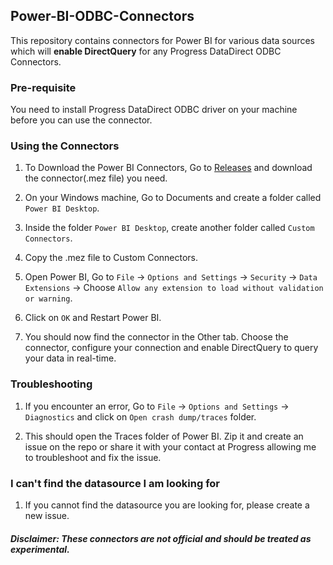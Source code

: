 ## Power-BI-ODBC-Connectors

This repository contains connectors for Power BI for various data sources which will **enable DirectQuery** for any Progress DataDirect ODBC Connectors. 

### Pre-requisite
You need to install Progress DataDirect ODBC driver on your machine before you can use the connector. 

### Using the Connectors

1. To Download the Power BI Connectors, Go to [Releases](https://github.com/saiteja09/Power-BI-ODBC-Connectors/releases) and download the connector(.mez file) you need.  

2. On your Windows machine, Go to Documents and create a folder called `Power BI Desktop`.

3. Inside the folder `Power BI Desktop`, create another folder called `Custom Connectors`.

4. Copy the .mez file to Custom Connectors.

5. Open Power BI, Go to `File` -> `Options and Settings` -> `Security` -> `Data Extensions` -> Choose `Allow any extension to load without validation or warning`.

6. Click on `OK` and Restart Power BI.

7. You should now find the connector in the Other tab. Choose the connector, configure your connection and enable DirectQuery to query your data in real-time. 

### Troubleshooting

1. If you encounter an error, Go to `File` -> `Options and Settings` -> `Diagnostics` and click on `Open crash dump/traces` folder.

2. This should open the Traces folder of Power BI. Zip it and create an issue on the repo or share it with your contact at Progress allowing me to troubleshoot and fix the issue.

### I can't find the datasource I am looking for

1. If you cannot find the datasource you are looking for, please create a new issue.

##### Disclaimer: These connectors are not official and should be treated as experimental.
